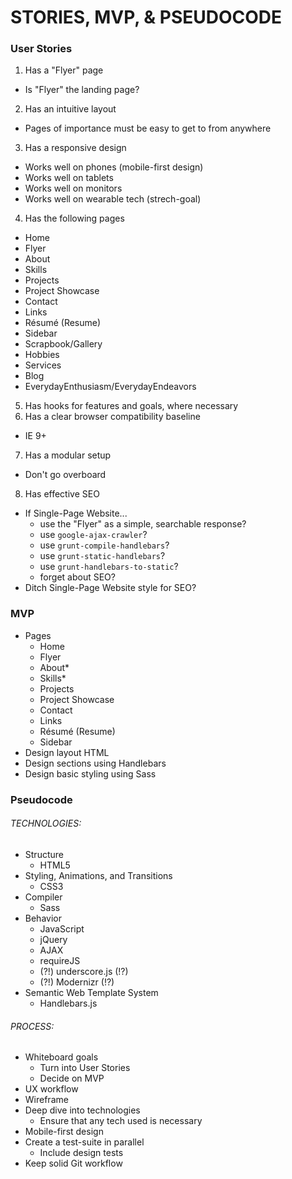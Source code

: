 <!-- Stories_MVP_Pseudocode.md -->

STORIES, MVP, & PSEUDOCODE
==========================================================================

### User Stories
1. Has a "Flyer" page
  - Is "Flyer" the landing page?
2. Has an intuitive layout
  - Pages of importance must be easy to get to from anywhere
3. Has a responsive design
  - Works well on phones (mobile-first design)
  - Works well on tablets
  - Works well on monitors
  - Works well on wearable tech (strech-goal)
4. Has the following pages
  - Home
  - Flyer
  - About
  - Skills
  - Projects
  - Project Showcase
  - Contact
  - Links
  - Résumé (Resume)
  - Sidebar
  - Scrapbook/Gallery
  - Hobbies
  - Services
  - Blog
  - EverydayEnthusiasm/EverydayEndeavors
5. Has hooks for features and goals, where necessary
6. Has a clear browser compatibility baseline
  - IE 9+
7. Has a modular setup
  - Don't go overboard
8. Has effective SEO
  - If Single-Page Website...
    - use the "Flyer" as a simple, searchable response?
    - use `google-ajax-crawler`?
    - use `grunt-compile-handlebars`?
    - use `grunt-static-handlebars`?
    - use `grunt-handlebars-to-static`?
    - forget about SEO?
  - Ditch Single-Page Website style for SEO?



### MVP
- Pages
  - Home
  - Flyer
  - About*
  - Skills*
  - Projects
  - Project Showcase
  - Contact
  - Links
  - Résumé (Resume)
  - Sidebar
- Design layout HTML
- Design sections using Handlebars
- Design basic styling using Sass



### Pseudocode
###### TECHNOLOGIES:
- Structure
  - HTML5
- Styling, Animations, and Transitions
  - CSS3
- Compiler
  - Sass
- Behavior
  - JavaScript
  - jQuery
  - AJAX
  - requireJS
  - (?!) underscore.js (!?)
  - (?!) Modernizr (!?)
- Semantic Web Template System
  - Handlebars.js

###### PROCESS:
- Whiteboard goals
  - Turn into User Stories
  - Decide on MVP
- UX workflow
- Wireframe
- Deep dive into technologies
  - Ensure that any tech used is necessary
- Mobile-first design
- Create a test-suite in parallel
  - Include design tests
- Keep solid Git workflow
